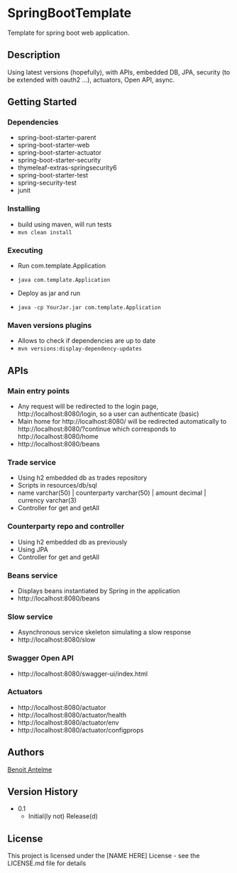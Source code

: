# SpringBootTemplate

Template for spring boot web application.

## Description

Using latest versions (hopefully), with APIs, embedded DB, JPA, security (to be extended with oauth2 ...), actuators, Open API, async.

## Getting Started

### Dependencies

* spring-boot-starter-parent
* spring-boot-starter-web
* spring-boot-starter-actuator
* spring-boot-starter-security
* thymeleaf-extras-springsecurity6
* spring-boot-starter-test
* spring-security-test
* junit

### Installing

* build using maven, will run tests
* ```mvn clean install```


### Executing

* Run com.template.Application
* ```java com.template.Application```

* Deploy as jar and run
* ```java -cp YourJar.jar com.template.Application```


### Maven versions plugins

* Allows to check if dependencies are up to date
* ```mvn versions:display-dependency-updates```


## APIs


### Main entry points

* Any request will be redirected to the login page, http://localhost:8080/login, so a user can authenticate (basic)
* Main home for http://localhost:8080/ will be redirected automatically to http://localhost:8080/?continue which corresponds to http://localhost:8080/home
* http://localhost:8080/beans


### Trade service

* Using h2 embedded db as trades repository
* Scripts in resources/db/sql
* name varchar(50) | counterparty varchar(50) | amount decimal | currency varchar(3)
* Controller for get and getAll


### Counterparty repo and controller

* Using h2 embedded db as previously
* Using JPA
* Controller for get and getAll


### Beans service

* Displays beans instantiated by Spring in the application
* http://localhost:8080/beans


### Slow service

* Asynchronous service skeleton simulating a slow response
* http://localhost:8080/slow


### Swagger Open API

* http://localhost:8080/swagger-ui/index.html


### Actuators

* http://localhost:8080/actuator
* http://localhost:8080/actuator/health
* http://localhost:8080/actuator/env
* http://localhost:8080/actuator/configprops


## Authors

[Benoit Antelme](https://github.com/benoitantelme)


## Version History

* 0.1
    * Initial(ly not) Release(d)

## License

This project is licensed under the [NAME HERE] License - see the LICENSE.md file for details